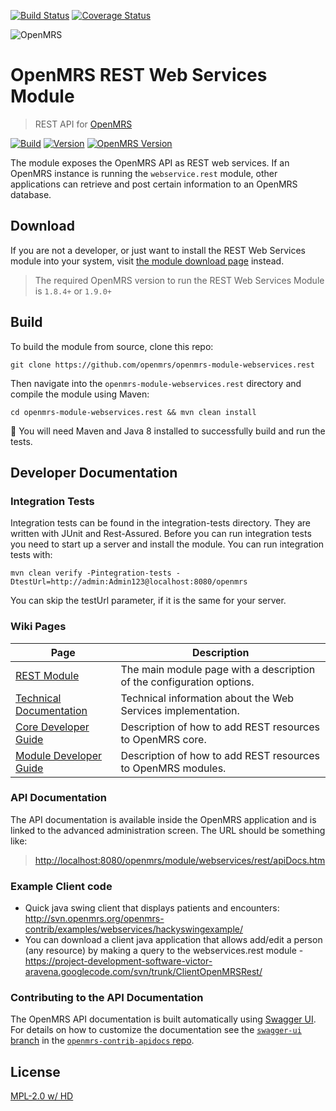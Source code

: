 [![Build Status](https://github.com/openmrs/openmrs-module-webservices.rest/actions/workflows/maven.yml/badge.svg)](https://github.com/openmrs/openmrs-module-webservices.rest/actions/workflows/maven.yml) [![Coverage Status](https://coveralls.io/repos/github/openmrs/openmrs-module-webservices.rest/badge.svg?branch=master)](https://coveralls.io/github/openmrs/openmrs-module-webservices.rest?branch=master)

<img src="https://talk.openmrs.org/uploads/default/original/2X/f/f1ec579b0398cb04c80a54c56da219b2440fe249.jpg" alt="OpenMRS"/>

# OpenMRS REST Web Services Module

> REST API for [OpenMRS](http://openmrs.org)

<a href="https://ci.openmrs.org/browse/RESTWS-RESTWS"><img src="https://omrs-shields.psbrandt.io/build/RESTWS/RESTWS" alt="Build"/></a>
<a href="https://modules.openmrs.org/#/show/153/webservices-rest"><img src="https://omrs-shields.psbrandt.io/version/153" alt="Version"/></a>
<a href="https://modules.openmrs.org/#/show/153/webservices-rest"><img src="https://omrs-shields.psbrandt.io/omrsversion/153" alt="OpenMRS Version"/></a>

The module exposes the OpenMRS API as REST web services. If an OpenMRS instance is running the `webservice.rest` module, other applications can retrieve and post certain information to an OpenMRS database.

## Download

If you are not a developer, or just want to install the REST Web Services module into your
system, visit [the module download page](https://modules.openmrs.org/#/show/153/webservices-rest) instead.

> The required OpenMRS version to run the REST Web Services Module is `1.8.4+` or `1.9.0+`

## Build

To build the module from source, clone this repo:

```
git clone https://github.com/openmrs/openmrs-module-webservices.rest
```

Then navigate into the `openmrs-module-webservices.rest` directory and compile the module using Maven:

```
cd openmrs-module-webservices.rest && mvn clean install
```

:pushpin: You will need Maven and Java 8 installed to successfully build and run
the tests.

## Developer Documentation

### Integration Tests

Integration tests can be found in the integration-tests directory. They are written with JUnit and Rest-Assured.
Before you can run integration tests you need to start up a server and install the module.
You can run integration tests with:
```
mvn clean verify -Pintegration-tests -DtestUrl=http://admin:Admin123@localhost:8080/openmrs
```
You can skip the testUrl parameter, if it is the same for your server.

### Wiki Pages

| Page | Description |
| ---- | ----------- |
| [REST Module](https://wiki.openmrs.org/display/docs/REST+Module) | The main module page with a description of the configuration options. |
| [Technical Documentation](https://wiki.openmrs.org/display/docs/REST+Web+Services+Technical+Documentation) | Technical information about the Web Services implementation. |
| [Core Developer Guide](https://wiki.openmrs.org/display/docs/Adding+a+Web+Service+Step+by+Step+Guide+for+Core+Developers) | Description of how to add REST resources to OpenMRS core. |
| [Module Developer Guide](https://wiki.openmrs.org/display/docs/Adding+a+Web+Service+Step+by+Step+Guide+for+Module+Developers) | Description of how to add REST resources to OpenMRS modules. |

### API Documentation

The API documentation is available inside the OpenMRS application and is linked
to the advanced administration screen. The URL should be something like:
> [http://localhost:8080/openmrs/module/webservices/rest/apiDocs.htm](http://localhost:8080/openmrs/module/webservices/rest/apiDocs.htm)

### Example Client code
  * Quick java swing client that displays patients and encounters: http://svn.openmrs.org/openmrs-contrib/examples/webservices/hackyswingexample/
  * You can download a client java application that allows add/edit a person (any resource) by making a query to the webservices.rest module - https://project-development-software-victor-aravena.googlecode.com/svn/trunk/ClientOpenMRSRest/

### Contributing to the API Documentation

The OpenMRS API documentation is built automatically using [Swagger UI](http://swagger.io/swagger-ui/). For details on how to customize the documentation see the [`swagger-ui` branch](https://github.com/psbrandt/openmrs-contrib-apidocs/tree/swagger-ui) in the [`openmrs-contrib-apidocs` repo](https://github.com/psbrandt/openmrs-contrib-apidocs).

## License

[MPL-2.0 w/ HD](http://openmrs.org/license/)

